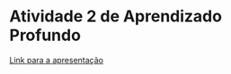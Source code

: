 # Atividade 2 de Aprendizado Profundo

[Link para a apresentação](https://docs.google.com/presentation/d/1eZ31-Bdiog39jOH6UF6BgRp3X1QV5hPnm-VxVYuSw_0/edit?usp=sharing)
